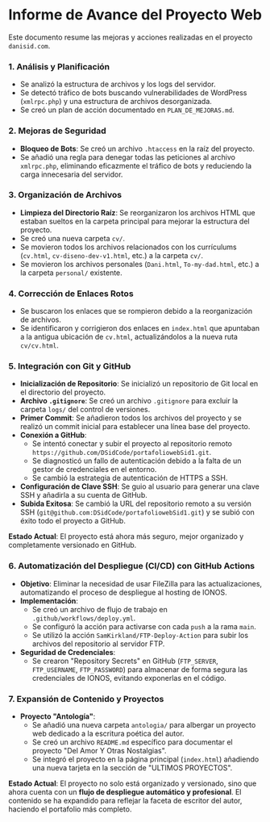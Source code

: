# Informe de Avance del Proyecto Web

Este documento resume las mejoras y acciones realizadas en el proyecto `danisid.com`.

### 1. Análisis y Planificación

- Se analizó la estructura de archivos y los logs del servidor.
- Se detectó tráfico de bots buscando vulnerabilidades de WordPress (`xmlrpc.php`) y una estructura de archivos desorganizada.
- Se creó un plan de acción documentado en `PLAN_DE_MEJORAS.md`.

### 2. Mejoras de Seguridad

- **Bloqueo de Bots**: Se creó un archivo `.htaccess` en la raíz del proyecto.
- Se añadió una regla para denegar todas las peticiones al archivo `xmlrpc.php`, eliminando eficazmente el tráfico de bots y reduciendo la carga innecesaria del servidor.

### 3. Organización de Archivos

- **Limpieza del Directorio Raíz**: Se reorganizaron los archivos HTML que estaban sueltos en la carpeta principal para mejorar la estructura del proyecto.
- Se creó una nueva carpeta `cv/`.
- Se movieron todos los archivos relacionados con los currículums (`cv.html`, `cv-diseno-dev-v1.html`, etc.) a la carpeta `cv/`.
- Se movieron los archivos personales (`Dani.html`, `To-my-dad.html`, etc.) a la carpeta `personal/` existente.

### 4. Corrección de Enlaces Rotos

- Se buscaron los enlaces que se rompieron debido a la reorganización de archivos.
- Se identificaron y corrigieron dos enlaces en `index.html` que apuntaban a la antigua ubicación de `cv.html`, actualizándolos a la nueva ruta `cv/cv.html`.

### 5. Integración con Git y GitHub

- **Inicialización de Repositorio**: Se inicializó un repositorio de Git local en el directorio del proyecto.
- **Archivo `.gitignore`**: Se creó un archivo `.gitignore` para excluir la carpeta `logs/` del control de versiones.
- **Primer Commit**: Se añadieron todos los archivos del proyecto y se realizó un commit inicial para establecer una línea base del proyecto.
- **Conexión a GitHub**: 
    - Se intentó conectar y subir el proyecto al repositorio remoto `https://github.com/DSidCode/portafoliowebSid1.git`.
    - Se diagnosticó un fallo de autenticación debido a la falta de un gestor de credenciales en el entorno.
    - Se cambió la estrategia de autenticación de HTTPS a SSH.
- **Configuración de Clave SSH**: Se guio al usuario para generar una clave SSH y añadirla a su cuenta de GitHub.
- **Subida Exitosa**: Se cambió la URL del repositorio remoto a su versión SSH (`git@github.com:DSidCode/portafoliowebSid1.git`) y se subió con éxito todo el proyecto a GitHub.

**Estado Actual**: El proyecto está ahora más seguro, mejor organizado y completamente versionado en GitHub.

### 6. Automatización del Despliegue (CI/CD) con GitHub Actions

- **Objetivo**: Eliminar la necesidad de usar FileZilla para las actualizaciones, automatizando el proceso de despliegue al hosting de IONOS.
- **Implementación**:
    - Se creó un archivo de flujo de trabajo en `.github/workflows/deploy.yml`.
    - Se configuró la acción para activarse con cada `push` a la rama `main`.
    - Se utilizó la acción `SamKirkland/FTP-Deploy-Action` para subir los archivos del repositorio al servidor FTP.
- **Seguridad de Credenciales**:
    - Se crearon "Repository Secrets" en GitHub (`FTP_SERVER`, `FTP_USERNAME`, `FTP_PASSWORD`) para almacenar de forma segura las credenciales de IONOS, evitando exponerlas en el código.

### 7. Expansión de Contenido y Proyectos

- **Proyecto "Antología"**:
    - Se añadió una nueva carpeta `antologia/` para albergar un proyecto web dedicado a la escritura poética del autor.
    - Se creó un archivo `README.md` específico para documentar el proyecto "Del Amor Y Otras Nostalgias".
    - Se integró el proyecto en la página principal (`index.html`) añadiendo una nueva tarjeta en la sección de "ULTIMOS PROYECTOS".

**Estado Actual**: El proyecto no solo está organizado y versionado, sino que ahora cuenta con un **flujo de despliegue automático y profesional**. El contenido se ha expandido para reflejar la faceta de escritor del autor, haciendo el portafolio más completo.